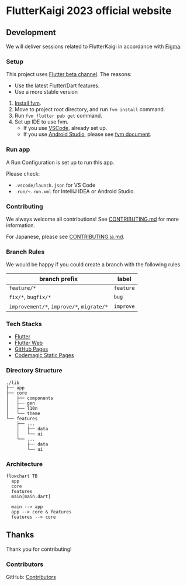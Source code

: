 # FlutterKaigi 2023 official website

## Development

We will deliver sessions related to FlutterKaigi in accordance with [Figma].

### Setup

This project uses [Flutter beta channel]. The reasons:
- Use the latest Flutter/Dart features.
- Use a more stable version

1. [Install fvm].
1. Move to project root directory, and run `fvm install` command.
1. Run `fvm flutter pub get` command.
1. Set up IDE to use fvm.
    - If you use [VSCode], already set up.
    - If you use [Android Studio], please see [fvm document].

### Run app

A Run Configuration is set up to run this app.

Please check:
- `.vscode/launch.json` for VS Code
- `.run/~.run.xml` for IntelliJ IDEA or Android Studio.

### Contributing

We always welcome all contributions! See [CONTRIBUTING.md] for more information.

For Japanese, please see [CONTRIBUTING.ja.md].

### Branch Rules

We would be happy if you could create a branch with the following rules

| branch prefix | label |
| -- | -- |
| `feature/*` | `feature` |
| `fix/*`, `bugfix/*` | `bug` |
| `improvement/*`, `improve/*`, `migrate/*` | `improve` |

### Tech Stacks

- [Flutter]
- [Flutter Web]
- [GitHub Pages]
- [Codemagic Static Pages]

### Directory Structure

```text
./lib
├── app
├── core
│   ├── components
│   ├── gen
│   ├── l10n
│   └── theme
└── features
    ├── ...
    │   ├── data
    │   └── ui
    └── ...
        ├── data
        └── ui
```

### Architecture

```mermaid
flowchart TB
  app
  core
  features
  main[main.dart]
  
  main --> app
  app --> core & features
  features --> core
```

## Thanks

Thank you for contributing!

### Contributors

GitHub: [Contributors]

<!-- Links -->

[Figma]: https://www.figma.com/file/LsVB4KlIMXD4Z1FfB8KyuU/FlutterKaigi-Web-2023

[Flutter beta channel]: https://github.com/flutter/flutter/wiki/Roadmap#releases

[Install fvm]: https://fvm.app/docs/getting_started/installation

[VSCode]: https://code.visualstudio.com/

[Android Studio]: https://developer.android.com/studio

[fvm document]: https://fvm.app/docs/getting_started/configuration#android-studio

[CONTRIBUTING.md]: ./CONTRIBUTING.md

[CONTRIBUTING.ja.md]: ./CONTRIBUTING.ja.md

[Flutter]: https://flutter.dev/

[Flutter Web]: https://docs.flutter.dev/deployment/web

[GitHub Pages]: https://docs.github.com/ja/pages/getting-started-with-github-pages/about-github-pages

[Codemagic Static Pages]: https://docs.codemagic.io/flutter-publishing/publishing-to-codemagic-static-pages/

[Contributors]: https://github.com/FlutterKaigi/2023/graphs/contributors
